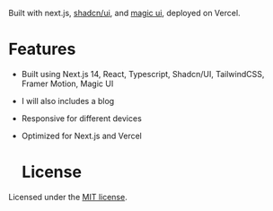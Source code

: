 <div align="center">
<!-- <img alt="Portfolio" src="https://github.com/shubhamsinha21/showcase_me" width="90%"> -->
</div>

<!-- # Portfolio [![Deploy with Vercel](https://vercel.com/button)](https://vercel.com/new/clone?repository-url=https%3A%2F%2Fgithub.com%2Fdillionverma%2Fportfolio) -->

Built with next.js, [shadcn/ui](https://ui.shadcn.com/), and [magic ui](https://magicui.design/), deployed on Vercel.

# Features

- Built using Next.js 14, React, Typescript, Shadcn/UI, TailwindCSS, Framer Motion, Magic UI
- I will also includes a blog
- Responsive for different devices
- Optimized for Next.js and Vercel

  # License

Licensed under the [MIT license](https://github.com/shubhamsinha21/showcase_me/blob/main/LICENSE).
